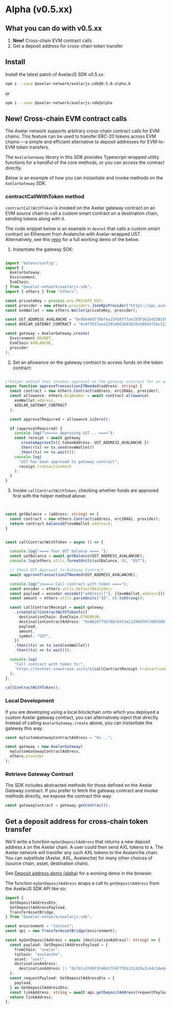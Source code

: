 # Alpha (v0.5.xx)

## What you can do with v0.5.xx

1. **New!** Cross-chain EVM contract calls
2. Get a deposit address for cross-chain token transfer

## Install

Install the latest patch of AxelarJS SDK v0.5.xx:

```bash
npm i --save @axelar-network/axelarjs-sdk@0.5.0-alpha.6
```

or

```bash
npm i --save @axelar-network/axelarjs-sdk@alpha
```

## New! Cross-chain EVM contract calls

The Axelar network supports arbitrary cross-chain contract calls for EVM chains. This feature can be used to transfer ERC-20 tokens across EVM chains---a simple and efficient alternative to deposit addresses for EVM-to-EVM token transfers.

The `AxelarGateway` library in this SDK provides Typescript-wrapped utility functions for a handful of the core methods, or you can access the contract directly.

Below is an example of how you can instantiate and invoke methods on the `AxelarGateway` SDK. 
### contractCallWithToken method

`contractCallWithToken` is invoked on the Axelar gateway contract on an EVM source chain to call a custom smart contract on a destination chain, sending tokens along with it. 

The code snippet below is an example in `devnet` that calls a custom smart contract on Ethereum from Avalanche with Axelar-wrapped UST. Alternatively, see this [repo](https://github.com/axelarnetwork/axelar-gateway-sample/blob/main/src/call-contract-with-token.ts) for a full working demo of the below.

1. Instantiate the gateway SDK:

```typescript

import "dotenv/config";
import {
  AxelarGateway,
  Environment,
  EvmChain,
} from "@axelar-network/axelarjs-sdk";
import { ethers } from "ethers";

const privateKey = process.env.PRIVATE_KEY;
const provider = new ethers.providers.JsonRpcProvider("https://api.avax-test.network/ext/bc/C/rpc");
const evmWallet = new ethers.Wallet(privateKey, provider);

const UST_ADDRESS_AVALANCHE = "0x96640d770bf4a15Fb8ff7ae193F3616425B15FFE";
const AXELAR_GATEWAY_CONTRACT = "0x4ffb57aea2295d663b03810a5802ef2bc322370d";

const gateway = AxelarGateway.create(
  Environment.DEVNET,
  EvmChain.AVALANCHE,
  provider
);

```

2. Set an allowance on the gateway contract to access funds on the token contract:

```typescript

/*helper method that invokes approval on the gateway contract for an address to move UST funds*/
async function approveTransactionIfNeeded(address: string) {
  const contract = new ethers.Contract(address, erc20Abi, provider);
  const allowance: ethers.BigNumber = await contract.allowance(
    evmWallet.address,
    AXELAR_GATEWAY_CONTRACT
  );

  const approvalRequired = allowance.isZero();

  if (approvalRequired) {
    console.log("\n==== Approving UST... ====");
    const receipt = await gateway
      .createApproveTx({ tokenAddress: UST_ADDRESS_AVALANCHE })
      .then((tx) => tx.send(evmWallet))
      .then((tx) => tx.wait());
    console.log(
      "UST has been approved to gateway contract",
      receipt.transactionHash
    );
  }
}

```

3. Invoke `callContractWithToken`, checking whether funds are approved first with the helper method above:

```typescript


const getBalance = (address: string) => {
  const contract = new ethers.Contract(address, erc20Abi, provider);
  return contract.balanceOf(evmWallet.address);
}


const callContractWithToken = async () => {

  console.log("==== Your UST balance ==== ");
  const ustBalance = await getBalance(UST_ADDRESS_AVALANCHE);
  console.log(ethers.utils.formatUnits(ustBalance, 6), "UST");

  // Check UST Approval to Gateway Contract
  await approveTransactionIfNeeded(UST_ADDRESS_AVALANCHE);

  console.log("\n==== Call contract with token ====");
  const encoder = ethers.utils.defaultAbiCoder;
  const payload = encoder.encode(["address[]"], [[evmWallet.address]]);
  const amount = ethers.utils.parseUnits("10", 6).toString();

  const callContractReceipt = await gateway
    .createCallContractWithTokenTx({
      destinationChain: EvmChain.ETHEREUM,
      destinationContractAddress: "0xB628ff5b78bC8473a11299d78f2089380f4B1939",
      payload,
      amount,
      symbol: "UST",
    })
    .then((tx) => tx.send(evmWallet))
    .then((tx) => tx.wait());

  console.log(
    "Call contract with token tx:",
    `https://testnet.snowtrace.io/tx/${callContractReceipt.transactionHash}`
  );
};

callContractWithToken();


```

### Local Development

If you are developing using a local blockchain onto which you deployed a custom Axelar gateway contract, you can alternatively inject that directly. Instead of calling `AxelarGateway.create` above, you can instantiate the gateway this way:

```typescript
const myCustomGatewayContractAddress = "0x...";

const gateway = new AxelarGateway(
  myCustomGatewayContractAddress,
  ethers.provider
);

```

### Retrieve Gateway Contract

The SDK includes abstracted methods for those defined on the Axelar Gateway contract. If you prefer to fetch the gateway contract and invoke methods directly, we expose the contract this way:

```typescript
const gatewayContract = gateway.getContract();
```

## Get a deposit address for cross-chain token transfer

We'll write a function `myGetDepositAddress` that returns a new deposit address `A` on the Axelar chain. A user could then send AXL tokens to `A`. The Axelar network will transfer any such AXL tokens to the Avalanche chain. You can substitute (Axelar, AXL, Avalanche) for many other choices of (source chain, asset, destination chain).

See [Deposit address demo (alpha)](deposit-address-demo-alpha.md) for a working demo in the browser.

The function `myGetDepositAddress` wraps a call to `getDepositAddress` from the AxelarJS SDK API like so:

```typescript
import {
  GetDepositAddressDto,
  GetDepositAddressPayload,
  TransferAssetBridge,
} from "@axelar-network/axelarjs-sdk";

const environment = "testnet";
const api = new TransferAssetBridge(environment);

const myGetDepositAddress = async (destinationAddress?: string) => {
  const payload: GetDepositAddressPayload = {
    fromChain: "axelar",
    toChain: "avalanche",
    asset: "uaxl",
    destinationAddress:
      destinationAddress || "0x74Ccd7d9F1F40417C6F7fD1151429a2c44c34e6d",
  };
  const requestPayload: GetDepositAddressDto = {
    payload,
  } as GetDepositAddressDto;
  const linkAddress: string = await api.getDepositAddress(requestPayload);
  return linkAddress;
};
```
